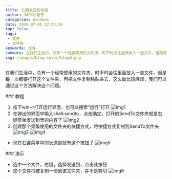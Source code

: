 ```yaml
---
title: 右键发送到功能
author: JACK小桔子
categories: Windows
date: 2020-07-05 12:43:34
top: false
tags: 
 - 文件
 - 文件夹
keywords: 文件
summary: 在我们生活中，总有一个经常使用的文件夹，时不时会往里面放入一些文件，但是每一次都要打开这个文件夹，再把文件复制粘贴进去，这么做比较麻烦，我们可以通过这个方法解决这个问题
img: /images/blog-cover/blog6.png
---
```

在我们生活中，总有一个经常使用的文件夹，时不时会往里面放入一些文件，但是每一次都要打开这个文件夹，再把文件复制粘贴进去，这么做比较麻烦，我们可以通过这个方法解决这个问题。

### 教程
1. 按下win+r打开运行界面，也可以搜索“运行”打开
![img1](/images/blog/blog6/img1.png "© JACK小桔子")
2. 在弹出的界面中输入shell:sendto，点击确定，打开的SendTo文件夹就是右键菜单发送到里的内容了
![img2](/images/blog/blog6/img2.png "© JACK小桔子")
3. 创建那个频繁使用的文件夹的快捷方式，将快捷方式复制到SendTo文件夹
![img3](/images/blog/blog6/img3.png "© JACK小桔子")
![img4](/images/blog/blog6/img4.png "© JACK小桔子")
* 现在右键菜单中的发送到就有这个按钮了
![img5](/images/blog/blog6/img5.png "© JACK小桔子")

### 演示
* 选中一个文件，右键，选择发送到，点击此按钮
* 这个文件将被复制一份到该文件夹，并不是剪切
![img6](/images/blog/blog6/img6.png "© JACK小桔子")